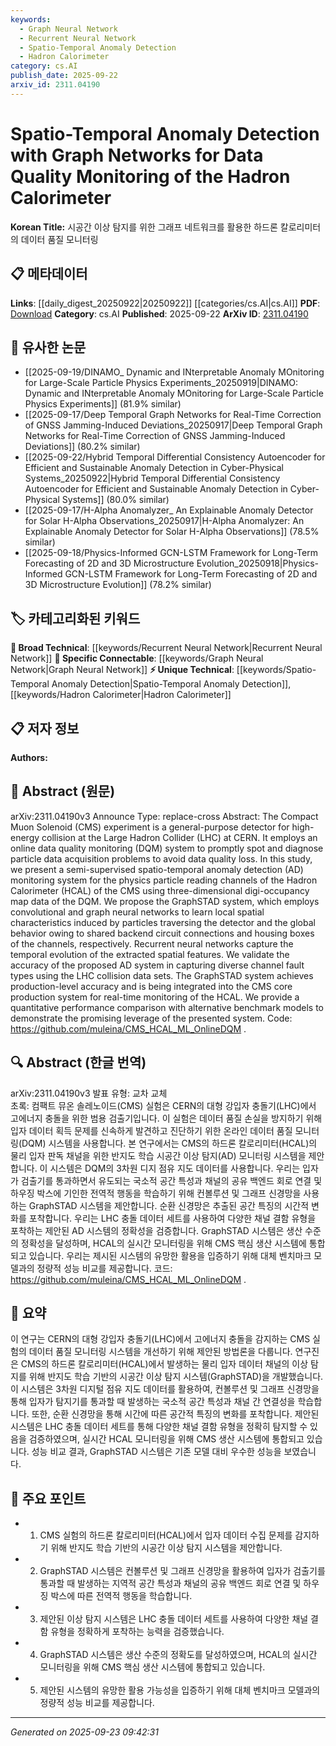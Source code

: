```yaml
---
keywords:
  - Graph Neural Network
  - Recurrent Neural Network
  - Spatio-Temporal Anomaly Detection
  - Hadron Calorimeter
category: cs.AI
publish_date: 2025-09-22
arxiv_id: 2311.04190
---
```


<!-- KEYWORD_LINKING_METADATA:
{
  "processed_timestamp": "2025-09-23T09:42:31.703433",
  "vocabulary_version": "1.0",
  "selected_keywords": [
    "Graph Neural Network",
    "Recurrent Neural Network",
    "Spatio-Temporal Anomaly Detection",
    "Hadron Calorimeter"
  ],
  "rejected_keywords": [],
  "similarity_scores": {
    "Graph Neural Network": 0.85,
    "Recurrent Neural Network": 0.78,
    "Spatio-Temporal Anomaly Detection": 0.8,
    "Hadron Calorimeter": 0.75
  },
  "extraction_method": "AI_prompt_based",
  "budget_applied": true,
  "candidates_json": {
    "candidates": [
      {
        "surface": "Graph Neural Networks",
        "canonical": "Graph Neural Network",
        "aliases": [
          "GNN",
          "Graph Networks"
        ],
        "category": "specific_connectable",
        "rationale": "Central to the proposed anomaly detection system, enabling spatial feature learning.",
        "novelty_score": 0.45,
        "connectivity_score": 0.88,
        "specificity_score": 0.82,
        "link_intent_score": 0.85
      },
      {
        "surface": "Recurrent Neural Networks",
        "canonical": "Recurrent Neural Network",
        "aliases": [
          "RNN"
        ],
        "category": "broad_technical",
        "rationale": "Used for capturing temporal evolution, linking to time-series data processing.",
        "novelty_score": 0.4,
        "connectivity_score": 0.75,
        "specificity_score": 0.7,
        "link_intent_score": 0.78
      },
      {
        "surface": "Spatio-Temporal Anomaly Detection",
        "canonical": "Spatio-Temporal Anomaly Detection",
        "aliases": [
          "STAD"
        ],
        "category": "unique_technical",
        "rationale": "Describes the specific anomaly detection approach developed in the study.",
        "novelty_score": 0.7,
        "connectivity_score": 0.65,
        "specificity_score": 0.85,
        "link_intent_score": 0.8
      },
      {
        "surface": "Hadron Calorimeter",
        "canonical": "Hadron Calorimeter",
        "aliases": [
          "HCAL"
        ],
        "category": "unique_technical",
        "rationale": "A specific component of the CMS detector, crucial for the study's context.",
        "novelty_score": 0.65,
        "connectivity_score": 0.6,
        "specificity_score": 0.9,
        "link_intent_score": 0.75
      }
    ],
    "ban_list_suggestions": [
      "data quality monitoring",
      "performance comparison"
    ]
  },
  "decisions": [
    {
      "candidate_surface": "Graph Neural Networks",
      "resolved_canonical": "Graph Neural Network",
      "decision": "linked",
      "scores": {
        "novelty": 0.45,
        "connectivity": 0.88,
        "specificity": 0.82,
        "link_intent": 0.85
      }
    },
    {
      "candidate_surface": "Recurrent Neural Networks",
      "resolved_canonical": "Recurrent Neural Network",
      "decision": "linked",
      "scores": {
        "novelty": 0.4,
        "connectivity": 0.75,
        "specificity": 0.7,
        "link_intent": 0.78
      }
    },
    {
      "candidate_surface": "Spatio-Temporal Anomaly Detection",
      "resolved_canonical": "Spatio-Temporal Anomaly Detection",
      "decision": "linked",
      "scores": {
        "novelty": 0.7,
        "connectivity": 0.65,
        "specificity": 0.85,
        "link_intent": 0.8
      }
    },
    {
      "candidate_surface": "Hadron Calorimeter",
      "resolved_canonical": "Hadron Calorimeter",
      "decision": "linked",
      "scores": {
        "novelty": 0.65,
        "connectivity": 0.6,
        "specificity": 0.9,
        "link_intent": 0.75
      }
    }
  ]
}
-->

# Spatio-Temporal Anomaly Detection with Graph Networks for Data Quality Monitoring of the Hadron Calorimeter

**Korean Title:** 시공간 이상 탐지를 위한 그래프 네트워크를 활용한 하드론 칼로리미터의 데이터 품질 모니터링

## 📋 메타데이터

**Links**: [[daily_digest_20250922|20250922]] [[categories/cs.AI|cs.AI]]
**PDF**: [Download](https://arxiv.org/pdf/2311.04190.pdf)
**Category**: cs.AI
**Published**: 2025-09-22
**ArXiv ID**: [2311.04190](https://arxiv.org/abs/2311.04190)

## 🔗 유사한 논문
- [[2025-09-19/DINAMO_ Dynamic and INterpretable Anomaly MOnitoring for Large-Scale Particle Physics Experiments_20250919|DINAMO: Dynamic and INterpretable Anomaly MOnitoring for Large-Scale Particle Physics Experiments]] (81.9% similar)
- [[2025-09-17/Deep Temporal Graph Networks for Real-Time Correction of GNSS Jamming-Induced Deviations_20250917|Deep Temporal Graph Networks for Real-Time Correction of GNSS Jamming-Induced Deviations]] (80.2% similar)
- [[2025-09-22/Hybrid Temporal Differential Consistency Autoencoder for Efficient and Sustainable Anomaly Detection in Cyber-Physical Systems_20250922|Hybrid Temporal Differential Consistency Autoencoder for Efficient and Sustainable Anomaly Detection in Cyber-Physical Systems]] (80.0% similar)
- [[2025-09-17/H-Alpha Anomalyzer_ An Explainable Anomaly Detector for Solar H-Alpha Observations_20250917|H-Alpha Anomalyzer: An Explainable Anomaly Detector for Solar H-Alpha Observations]] (78.5% similar)
- [[2025-09-18/Physics-Informed GCN-LSTM Framework for Long-Term Forecasting of 2D and 3D Microstructure Evolution_20250918|Physics-Informed GCN-LSTM Framework for Long-Term Forecasting of 2D and 3D Microstructure Evolution]] (78.2% similar)

## 🏷️ 카테고리화된 키워드
**🧠 Broad Technical**: [[keywords/Recurrent Neural Network|Recurrent Neural Network]]
**🔗 Specific Connectable**: [[keywords/Graph Neural Network|Graph Neural Network]]
**⚡ Unique Technical**: [[keywords/Spatio-Temporal Anomaly Detection|Spatio-Temporal Anomaly Detection]], [[keywords/Hadron Calorimeter|Hadron Calorimeter]]

## 📋 저자 정보

**Authors:** 

## 📄 Abstract (원문)

arXiv:2311.04190v3 Announce Type: replace-cross 
Abstract: The Compact Muon Solenoid (CMS) experiment is a general-purpose detector for high-energy collision at the Large Hadron Collider (LHC) at CERN. It employs an online data quality monitoring (DQM) system to promptly spot and diagnose particle data acquisition problems to avoid data quality loss. In this study, we present a semi-supervised spatio-temporal anomaly detection (AD) monitoring system for the physics particle reading channels of the Hadron Calorimeter (HCAL) of the CMS using three-dimensional digi-occupancy map data of the DQM. We propose the GraphSTAD system, which employs convolutional and graph neural networks to learn local spatial characteristics induced by particles traversing the detector and the global behavior owing to shared backend circuit connections and housing boxes of the channels, respectively. Recurrent neural networks capture the temporal evolution of the extracted spatial features. We validate the accuracy of the proposed AD system in capturing diverse channel fault types using the LHC collision data sets. The GraphSTAD system achieves production-level accuracy and is being integrated into the CMS core production system for real-time monitoring of the HCAL. We provide a quantitative performance comparison with alternative benchmark models to demonstrate the promising leverage of the presented system. Code: https://github.com/muleina/CMS_HCAL_ML_OnlineDQM .

## 🔍 Abstract (한글 번역)

arXiv:2311.04190v3 발표 유형: 교차 교체  
초록: 컴팩트 뮤온 솔레노이드(CMS) 실험은 CERN의 대형 강입자 충돌기(LHC)에서 고에너지 충돌을 위한 범용 검출기입니다. 이 실험은 데이터 품질 손실을 방지하기 위해 입자 데이터 획득 문제를 신속하게 발견하고 진단하기 위한 온라인 데이터 품질 모니터링(DQM) 시스템을 사용합니다. 본 연구에서는 CMS의 하드론 칼로리미터(HCAL)의 물리 입자 판독 채널을 위한 반지도 학습 시공간 이상 탐지(AD) 모니터링 시스템을 제안합니다. 이 시스템은 DQM의 3차원 디지 점유 지도 데이터를 사용합니다. 우리는 입자가 검출기를 통과하면서 유도되는 국소적 공간 특성과 채널의 공유 백엔드 회로 연결 및 하우징 박스에 기인한 전역적 행동을 학습하기 위해 컨볼루션 및 그래프 신경망을 사용하는 GraphSTAD 시스템을 제안합니다. 순환 신경망은 추출된 공간 특징의 시간적 변화를 포착합니다. 우리는 LHC 충돌 데이터 세트를 사용하여 다양한 채널 결함 유형을 포착하는 제안된 AD 시스템의 정확성을 검증합니다. GraphSTAD 시스템은 생산 수준의 정확성을 달성하며, HCAL의 실시간 모니터링을 위해 CMS 핵심 생산 시스템에 통합되고 있습니다. 우리는 제시된 시스템의 유망한 활용을 입증하기 위해 대체 벤치마크 모델과의 정량적 성능 비교를 제공합니다. 코드: https://github.com/muleina/CMS_HCAL_ML_OnlineDQM .

## 📝 요약

이 연구는 CERN의 대형 강입자 충돌기(LHC)에서 고에너지 충돌을 감지하는 CMS 실험의 데이터 품질 모니터링 시스템을 개선하기 위해 제안된 방법론을 다룹니다. 연구진은 CMS의 하드론 칼로리미터(HCAL)에서 발생하는 물리 입자 데이터 채널의 이상 탐지를 위해 반지도 학습 기반의 시공간 이상 탐지 시스템(GraphSTAD)을 개발했습니다. 이 시스템은 3차원 디지털 점유 지도 데이터를 활용하여, 컨볼루션 및 그래프 신경망을 통해 입자가 탐지기를 통과할 때 발생하는 국소적 공간 특성과 채널 간 연결성을 학습합니다. 또한, 순환 신경망을 통해 시간에 따른 공간적 특징의 변화를 포착합니다. 제안된 시스템은 LHC 충돌 데이터 세트를 통해 다양한 채널 결함 유형을 정확히 탐지할 수 있음을 검증하였으며, 실시간 HCAL 모니터링을 위해 CMS 생산 시스템에 통합되고 있습니다. 성능 비교 결과, GraphSTAD 시스템은 기존 모델 대비 우수한 성능을 보였습니다.

## 🎯 주요 포인트

- 1. CMS 실험의 하드론 칼로리미터(HCAL)에서 입자 데이터 수집 문제를 감지하기 위해 반지도 학습 기반의 시공간 이상 탐지 시스템을 제안합니다.
- 2. GraphSTAD 시스템은 컨볼루션 및 그래프 신경망을 활용하여 입자가 검출기를 통과할 때 발생하는 지역적 공간 특성과 채널의 공유 백엔드 회로 연결 및 하우징 박스에 따른 전역적 행동을 학습합니다.
- 3. 제안된 이상 탐지 시스템은 LHC 충돌 데이터 세트를 사용하여 다양한 채널 결함 유형을 정확하게 포착하는 능력을 검증했습니다.
- 4. GraphSTAD 시스템은 생산 수준의 정확도를 달성하였으며, HCAL의 실시간 모니터링을 위해 CMS 핵심 생산 시스템에 통합되고 있습니다.
- 5. 제안된 시스템의 유망한 활용 가능성을 입증하기 위해 대체 벤치마크 모델과의 정량적 성능 비교를 제공합니다.


---

*Generated on 2025-09-23 09:42:31*